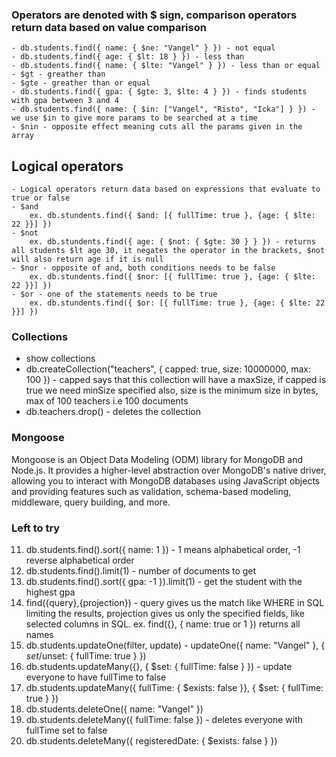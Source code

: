 ### Operators are denoted with $ sign, comparison operators return data based on value comparison

    - db.students.find({ name: { $ne: "Vangel" } }) - not equal
    - db.students.find({ age: { $lt: 18 } }) - less than
    - db.students.find({ name: { $lte: "Vangel" } }) - less than or equal
    - $gt - greather than
    - $gte - greather than or equal
    - db.students.find({ gpa: { $gte: 3, $lte: 4 } }) - finds students with gpa between 3 and 4
    - db.students.find({ name: { $in: ["Vangel", "Risto", "Icka"] } }) - we use $in to give more params to be searched at a time
    - $nin - opposite effect meaning cuts all the params given in the array

## Logical operators

    - Logical operators return data based on expressions that evaluate to true or false
    - $and
        ex. db.stundents.find({ $and: [{ fullTime: true }, {age: { $lte: 22 }}] })
    - $not
        ex. db.stundents.find({ age: { $not: { $gte: 30 } } }) - returns all students $lt age 30, it negates the operator in the brackets, $not will also return age if it is null
    - $nor - opposite of and, both conditions needs to be false
        ex. db.stundents.find({ $nor: [{ fullTime: true }, {age: { $lte: 22 }}] })
    - $or - one of the statements needs to be true
        ex. db.stundents.find({ $or: [{ fullTime: true }, {age: { $lte: 22 }}] })

### Collections

- show collections
- db.createCollection("teachers", { capped: true, size: 10000000, max: 100 }) - capped says that this collection will have a maxSize, if capped is true we need minSize specified also, size is the minimum size in bytes, max of 100 teachers i.e 100 documents
- db.teachers.drop() - deletes the collection

### Mongoose

Mongoose is an Object Data Modeling (ODM) library for MongoDB and Node.js.
It provides a higher-level abstraction over MongoDB's native driver,
allowing you to interact with MongoDB databases using JavaScript objects and providing
features such as validation, schema-based modeling, middleware,
query building, and more.

### Left to try

11. db.students.find().sort({ name: 1 }) - 1 means alphabetical order, -1 reverse alphabetical order
12. db.students.find().limit(1) - number of documents to get
13. db.students.find().sort({ gpa: -1 }).limit(1) - get the student with the highest gpa
14. find({query},{projection}) - query gives us the match like WHERE in SQL limiting the results, projection gives us only the specified fields, like selected columns in SQL. ex. find({}, { name: true or 1 }) returns all names
15. db.students.updateOne(filter, update) - updateOne({ name: "Vangel" }, { $set/$unset: { fullTime: true } })
16. db.students.updateMany({}, { $set: { fullTime: false } }) - update everyone to have fullTime to false
17. db.students.updateMany({ fullTime: { $exists: false }}, { $set: { fullTime: true } })
18. db.students.deleteOne({ name: "Vangel" })
19. db.students.deleteMany({ fullTime: false }) - deletes everyone with fullTime set to false
20. db.students.deleteMany({ registeredDate: { $exists: false } })
